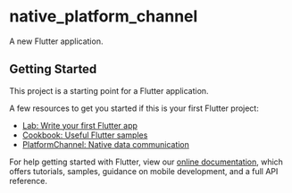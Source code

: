 # native_platform_channel

A new Flutter application.

## Getting Started

This project is a starting point for a Flutter application.

A few resources to get you started if this is your first Flutter project:

- [Lab: Write your first Flutter app](https://flutter.dev/docs/get-started/codelab)
- [Cookbook: Useful Flutter samples](https://flutter.dev/docs/cookbook)
- [PlatformChannel: Native data communication](https://flutter.dev/docs/development/platform-integration/platform-channels)

For help getting started with Flutter, view our
[online documentation](https://flutter.dev/docs), which offers tutorials,
samples, guidance on mobile development, and a full API reference.
